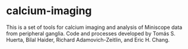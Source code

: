 # calcium-imaging
This is a set of tools for calcium imaging and analysis of Miniscope data from peripheral ganglia. Code and processes developed by Tomás S. Huerta, Bilal Haider, Richard Adamovich-Zeitlin, and Eric H. Chang.



